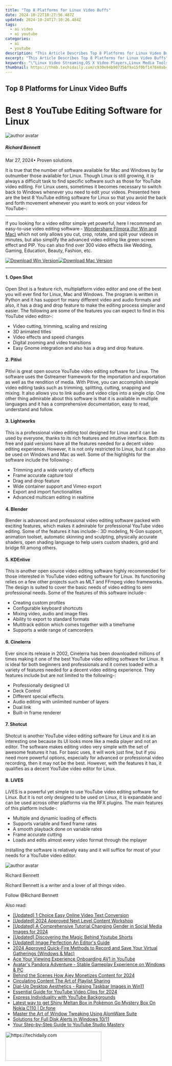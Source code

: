 ```yaml
---
title: "Top 8 Platforms for Linux Video Buffs"
date: 2024-10-22T18:27:56.487Z
updated: 2024-10-24T17:10:26.484Z
tags:
  - ai video
  - ai youtube
categories:
  - ai
  - youtube
description: "This Article Describes Top 8 Platforms for Linux Video Buffs"
excerpt: "This Article Describes Top 8 Platforms for Linux Video Buffs"
keywords: "\"Linux Video Streaming,OS X Video Players,Linux Media Tools,Open-Source Videos,Linux VIDEO Buffs,Cross-Platform Media,Linux Video Editors,Linux Streaming Tools,OS X Content Viewers,Linux Multimedia,Open-Source Vids,Linux Videophiles,Cross Media Platforms,LinVid Editors\""
thumbnail: https://thmb.techidaily.com/c930e94b907356f9a15f0bf147840ab473cafcc143e2f86bb990ae121e306783.png
---
```


## Top 8 Platforms for Linux Video Buffs

# Best 8 YouTube Editing Software for Linux

![author avatar](https://images.wondershare.com/filmora/article-images/richard-bennett.jpg)

##### Richard Bennett

 Mar 27, 2024• Proven solutions

 It is true that the number of software available for Mac and Windows by far outnumber those available for Linux. Though Linux is still growing, it is always a difficult task to find specific software such as those for YouTube video editing. For Linux users, sometimes it becomes necessary to switch back to Windows whenever you need to edit your videos. Presented here are the best 8 YouTube editing software for Linux so that you avoid the back and forth movement whenever you want to work on your videos for YouTube-:

---

 If you looking for a video editor simple yet powerful, here I recommend an easy-to-use video editing software - [Wondershare Filmora (for Win and Mac)](https://tools.techidaily.com/wondershare/filmora/download/) which not only allows you cut, crop, rotate, and split your videos in minutes, but also simplify the advanced video editing like green screen effect and PIP. You can also find over 300 video effects like Wedding, Gaming, Education, Beauty, Fashion, etc.

[![Download Win Version](https://images.wondershare.com/filmora/guide/download-btn-win.jpg)](https://tools.techidaily.com/wondershare/filmora/download/)[![Download Mac Version](https://images.wondershare.com/filmora/guide/download-btn-mac.jpg)](https://tools.techidaily.com/wondershare/filmora/download/)

---

#### 1\.  Open Shot

 Open Shot is a feature rich, multiplatform video editor and one of the best you will ever find for Linux, Mac and Windows. The program is written in Python and it has support for many different video and audio formats and also, it has a drag and drop feature to make the editing process simpler and easier. The following are some of the features you can expect to find in this YouTube video editor-:

* Video cutting, trimming, scaling and resizing
* 3D animated titles
* Video effects and speed changes
* Digital zooming and video transitions
* Easy Gnome integration and also has a drag and drop feature.

#### 2\.  Pitivi

 Pitivi is great open source YouTube video editing software for Linux. The software uses the Gstreamer framework for the importation and exportation as well as the rendition of media. With Pitive, you can accomplish simple video editing tasks such as trimming, splitting, cutting, snapping and mixing. It also allows you to link audio and video clips into a single clip. One other thing admirable about this software is that it is available in multiple languages and it has a comprehensive documentation, easy to read, understand and follow.

#### 3\.  Lightworks

 This is a professional video editing tool designed for Linux and it can be used by everyone, thanks to its rich features and intuitive interface. Both its free and paid versions have all the features needed for a decent video editing experience. However, it is not only restricted to Linux, but it can also be used on Windows and Mac as well. Some of the highlights for the software include the following-:

* Trimming and a wide variety of effects
* Frame accurate capture tool
* Drag and drop feature
* Wide container support and Vimeo export
* Export and import functionalities
* Advanced multicam editing in realtime

#### 4\.  Blender

 Blender is advanced and professional video editing software packed with exciting features, which makes it admirable for professional YouTube video editing. Some of the features it has include-: 3D modeling, N-Gon support, animation toolset, automatic skinning and sculpting, physically accurate shaders, open shading language to help users custom shaders, grid and bridge fill among others.

#### 5\.  KDEnlive

 This is another open source video editing software highly recommended for those interested in YouTube video editing software for Linux. Its functioning relies on a few other projects such as MLT and FFmpeg video frameworks. The design is suited to cover the basic needs of video editing to semi professional needs. Some of the features of this software include-:

* Creating custom profiles
* Configurable keyboard shortcuts
* Mixing video, audio and image files
* Ability to export to standard formats
* Multitrack edition which comes together with a timeframe
* Supports a wide range of camcorders

#### 6\.  Cinelerra

 Ever since its release in 2002, Cinelerra has been downloaded millions of times making it one of the best YouTube video editing software for Linux. It is ideal for both beginners and professionals and it comes loaded with a variety of features needed for a decent video editing experience. They features include but are not limited to the following-:

* Professionally designed UI
* Deck Control
* Different special effects
* Audio editing with unlimited number of layers
* Dual link
* Built-in frame renderer

#### 7\.  Shotcut

 Shotcut is another YouTube video editing software for Linux and it is an interesting one because its UI looks more like a media player and not an editor. The software makes editing video very simple with the set of awesome features it has. For basic uses, it will work just fine, but if you need more powerful options, especially for advanced or professional video recording, then it may not be the best. However, with the features it has, it qualifies as a decent YouTube video editor for Linux.

#### 8. LiVES

 LiVES is a powerful yet simple to use YouTube video editing software for Linux. But it is not only designed to be used on Linux, it is expandable and can be used across other platforms via the RFX plugins. The main features of this platform include-:

* Multiple and dynamic loading of effects
* Supports variable and fixed frame rates
* A smooth playback done on variable rates
* Frame accurate cutting
* Loads and edits almost every video format through the mplayer

 Installing the software is relatively easy and it will suffice for most of your needs for a YouTube video editor.

![author avatar](https://images.wondershare.com/filmora/article-images/richard-bennett.jpg)

Richard Bennett

Richard Bennett is a writer and a lover of all things video.

Follow @Richard Bennett

<ins class="adsbygoogle"
      style="display:block"
      data-ad-client="ca-pub-7571918770474297"
      data-ad-slot="8358498916"
      data-ad-format="auto"
      data-full-width-responsive="true"></ins>

<span class="atpl-alsoreadstyle">Also read:</span>
<div><ul>
<li><a href="https://youtube-videos.techidaily.com/updated-1-choice-easy-online-video-text-conversion/"><u>[Updated] 1 Choice Easy Online Video Text Conversion</u></a></li>
<li><a href="https://youtube-sure.techidaily.com/ed-2024-approved-next-level-content-workshop/"><u>[Updated] 2024 Approved Next Level Content Workshop</u></a></li>
<li><a href="https://instagram-clips.techidaily.com/updated-a-comprehensive-tutorial-changing-gender-in-social-media-images-for-2024/"><u>[Updated] A Comprehensive Tutorial Changing Gender in Social Media Images for 2024</u></a></li>
<li><a href="https://youtube-videos.techidaily.com/updated-discovering-the-magic-behind-youtube-shorts/"><u>[Updated] Discovering the Magic Behind Youtube Shorts</u></a></li>
<li><a href="https://article-posts.techidaily.com/updated-image-perfection-an-editors-guide/"><u>[Updated] Image Perfection An Editor's Guide</u></a></li>
<li><a href="https://on-screen-recording.techidaily.com/2024-approved-quick-fire-methods-to-record-and-save-your-virtual-gatherings-windows-and-mac/"><u>2024 Approved Quick-Fire Methods to Record and Save Your Virtual Gatherings (Windows & Mac)</u></a></li>
<li><a href="https://youtube-videos.techidaily.com/ace-your-viewing-experience-onboarding-av1-in-youtube/"><u>Ace Your Viewing Experience Onboarding AV1 in YouTube</u></a></li>
<li><a href="https://win-able.techidaily.com/avatars-pandora-adventure-stable-gameplay-experience-on-windows-and-pc/"><u>Avatar's Pandora Adventure - Stable Gameplay Experience on Windows & PC</u></a></li>
<li><a href="https://youtube-videos.techidaily.com/behind-the-scenes-how-ajey-monetizes-content-for-2024/"><u>Behind the Scenes How Ajey Monetizes Content for 2024</u></a></li>
<li><a href="https://youtube-videos.techidaily.com/circulating-content-the-art-of-playlist-sharing/"><u>Circulating Content The Art of Playlist Sharing</u></a></li>
<li><a href="https://win11.techidaily.com/dial-up-desktop-aesthetics-raising-taskbar-images-in-win11/"><u>Dial-Up Desktop Aesthetics - Raising Taskbar Images in Win11</u></a></li>
<li><a href="https://youtube-videos.techidaily.com/essential-guide-for-youtube-video-clips-for-2024/"><u>Essential Guide for YouTube Video Clips for 2024</u></a></li>
<li><a href="https://youtube-videos.techidaily.com/express-individuality-with-youtube-backgrounds/"><u>Express Individuality with YouTube Backgrounds</u></a></li>
<li><a href="https://android-pokemon-go.techidaily.com/latest-way-to-get-shiny-meltan-box-in-pokemon-go-mystery-box-on-nokia-c110-drfone-by-drfone-virtual-android/"><u>Latest way to get Shiny Meltan Box in Pokémon Go Mystery Box On Nokia C110 | Dr.fone</u></a></li>
<li><a href="https://windows11.techidaily.com/master-the-art-of-window-tweaking-using-alomware-suite/"><u>Master the Art of Window Tweaking Using AlomWare Suite</u></a></li>
<li><a href="https://win11.techidaily.com/solutions-for-full-disk-alerts-in-windows-1011/"><u>Solutions for Full Disk Alerts in Windows 10/11</u></a></li>
<li><a href="https://youtube-videos.techidaily.com/your-step-by-step-guide-to-youtube-studio-mastery/"><u>Your Step-by-Step Guide to YouTube Studio Mastery</u></a></li>
</ul></div>

<!-- affiliate ads begin -->
<a href="https://aligracehair.sjv.io/c/5597632/1997643/19272" target="_top" id="1997643">
  <img src="//a.impactradius-go.com/display-ad/19272-1997643" border="0" alt="https://techidaily.com" width="300" height="90"/>
</a>
<img height="0" width="0" src="https://aligracehair.sjv.io/i/5597632/1997643/19272" style="position:absolute;visibility:hidden;" border="0" />
<!-- affiliate ads end -->

